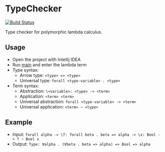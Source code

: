 # TypeChecker

[![Build Status](https://github.com/IdeaSeeker/TypeChecker/workflows/CI/badge.svg)](https://github.com/IdeaSeeker/TypeChecker/actions)

Type checker for polymorphic lambda calculus.

## Usage

- Open the project with Intellij IDEA
- Run [main](https://github.com/IdeaSeeker/TypeChecker/blob/system-f/src/main/scala/Main.scala#L3) and enter the lambda term
- Type syntax:
  - Arrow type: `<type> => <type>`
  - Universal type: `forall <type-variable> . <type>`
- Term syntax:
  - Abstraction: `\<variable>: <type> -> <term>`
  - Application: `<term> <term>`
  - Universal abstraction: `forall <type-variable> -> <term>`
  - Universal application: `<term> ~ <type>`

## Example

- Input: `forall alpha -> \f: forall beta . beta => alpha -> \x: Bool -> f ~ Bool x`
- Output: `Type: ∀alpha . (∀beta . beta => alpha) => Bool => alpha`
